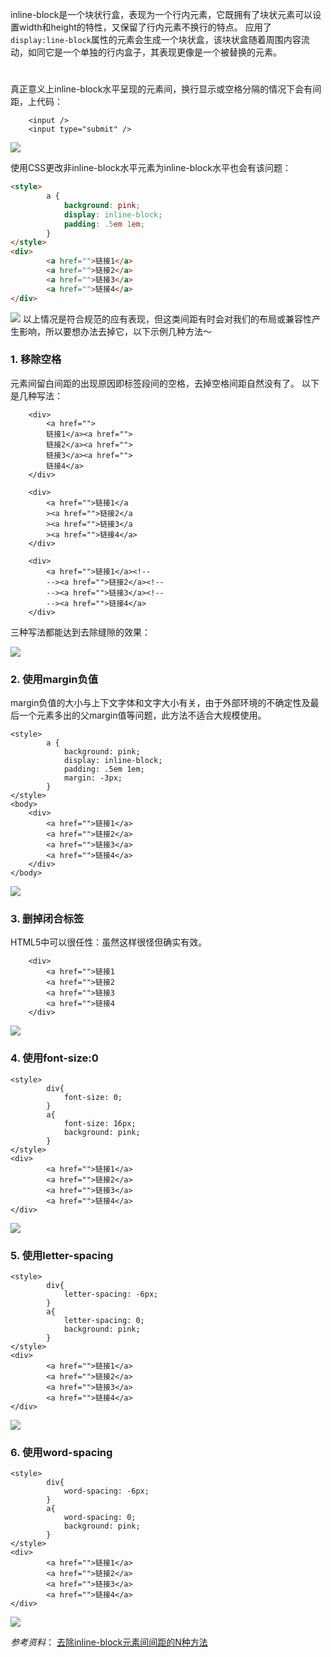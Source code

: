 inline-block是一个块状行盒，表现为一个行内元素，它既拥有了块状元素可以设置width和height的特性，又保留了行内元素不换行的特点。
应用了`display:line-block`属性的元素会生成一个块状盒，该块状盒随着周围内容流动，如同它是一个单独的行内盒子，其表现更像是一个被替换的元素。
# 
真正意义上inline-block水平呈现的元素间，换行显示或空格分隔的情况下会有间距，上代码：
```
    <input />
    <input type="submit" />
```
![](http://upload-images.jianshu.io/upload_images/6851923-3565e3a38a30bcf0.png?imageMogr2/auto-orient/strip%7CimageView2/2/w/1240)

使用CSS更改非inline-block水平元素为inline-block水平也会有该问题：
```html
<style>
        a {
            background: pink;
            display: inline-block;
            padding: .5em 1em;
        }
</style>
<div>
        <a href="">链接1</a>
        <a href="">链接2</a>
        <a href="">链接3</a>
        <a href="">链接4</a>
</div>
```
![](http://upload-images.jianshu.io/upload_images/6851923-a0aa509729ed5610.png?imageMogr2/auto-orient/strip%7CimageView2/2/w/1240)
以上情况是符合规范的应有表现，但这类间距有时会对我们的布局或兼容性产生影响，所以要想办法去掉它，以下示例几种方法～

### 1. 移除空格
元素间留白间距的出现原因即标签段间的空格，去掉空格间距自然没有了。
以下是几种写法：
```
    <div>
        <a href="">
        链接1</a><a href="">
        链接2</a><a href="">
        链接3</a><a href="">
        链接4</a>
    </div>
```
```
    <div>
        <a href="">链接1</a
        ><a href="">链接2</a
        ><a href="">链接3</a
        ><a href="">链接4</a>
    </div>
```
```
    <div>
        <a href="">链接1</a><!--
        --><a href="">链接2</a><!--
        --><a href="">链接3</a><!--
        --><a href="">链接4</a>
    </div>
```
三种写法都能达到去除缝隙的效果：

![](http://upload-images.jianshu.io/upload_images/6851923-ce0e864aefa43c87.png?imageMogr2/auto-orient/strip%7CimageView2/2/w/1240)

### 2. 使用margin负值
margin负值的大小与上下文字体和文字大小有关，由于外部环境的不确定性及最后一个元素多出的父margin值等问题，此方法不适合大规模使用。
```
<style>
        a {
            background: pink;
            display: inline-block; 
            padding: .5em 1em;
            margin: -3px;
        }
</style>
<body>
    <div>
        <a href="">链接1</a>
        <a href="">链接2</a>
        <a href="">链接3</a>
        <a href="">链接4</a>
    </div>
</body>
```
![](http://upload-images.jianshu.io/upload_images/6851923-8a4036124944ee63.png?imageMogr2/auto-orient/strip%7CimageView2/2/w/1240)

### 3. 删掉闭合标签
HTML5中可以很任性：虽然这样很怪但确实有效。
```
    <div>
        <a href="">链接1
        <a href="">链接2
        <a href="">链接3
        <a href="">链接4      
    </div>
```
![](http://upload-images.jianshu.io/upload_images/6851923-88209161399463c8.png?imageMogr2/auto-orient/strip%7CimageView2/2/w/1240)

### 4. 使用font-size:0
```
<style>
        div{
            font-size: 0;
        }
        a{
            font-size: 16px;
            background: pink;
        }
</style>
<div>
        <a href="">链接1</a>
        <a href="">链接2</a>
        <a href="">链接3</a>
        <a href="">链接4</a>
</div>
```
![](http://upload-images.jianshu.io/upload_images/6851923-54b9ba41efbdfb8e.png?imageMogr2/auto-orient/strip%7CimageView2/2/w/1240)

### 5. 使用letter-spacing
```
<style>
        div{
            letter-spacing: -6px;
        }
        a{
            letter-spacing: 0;
            background: pink;
        }
</style>
<div>
        <a href="">链接1</a>
        <a href="">链接2</a>
        <a href="">链接3</a>
        <a href="">链接4</a>
</div>
```
![](http://upload-images.jianshu.io/upload_images/6851923-61906bb90c673380.png?imageMogr2/auto-orient/strip%7CimageView2/2/w/1240)

### 6. 使用word-spacing
```
<style>
        div{
            word-spacing: -6px;
        }
        a{
            word-spacing: 0;
            background: pink;
        }
</style>
<div>
        <a href="">链接1</a>
        <a href="">链接2</a>
        <a href="">链接3</a>
        <a href="">链接4</a>
</div>
```
![](http://upload-images.jianshu.io/upload_images/6851923-61906bb90c673380.png?imageMogr2/auto-orient/strip%7CimageView2/2/w/1240)

*参考资料*：
[去除inline-block元素间间距的N种方法](http://www.zhangxinxu.com/wordpress/2012/04/inline-block-space-remove-%E5%8E%BB%E9%99%A4%E9%97%B4%E8%B7%9D/)
